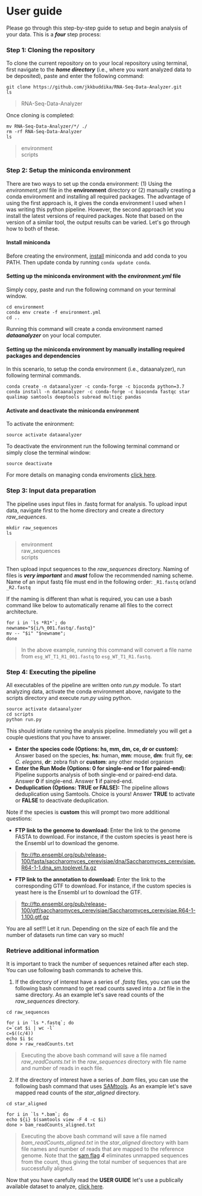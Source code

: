# User guide
Please go through this step-by-step guide to setup and begin analysis of your data. This is a ***four*** step process:

### Step 1: Cloning the repository
To clone the current repository on to your local repository using terminal, first navigate to the ***home directory*** (i.e., where you want analyzed data to be deposited), paste and enter the following command:

```
git clone https://github.com/jkkbuddika/RNA-Seq-Data-Analyzer.git
ls
```
> RNA-Seq-Data-Analyzer   

Once cloning is completed:
```
mv RNA-Seq-Data-Analyzer/*/ ./
rm -rf RNA-Seq-Data-Analyzer
ls
```
> environment           
> scripts 

### Step 2: Setup the miniconda environment
There are two ways to set up the conda environment: (1) Using the *environment.yml* file in the **environment** directory or (2) manually creating a conda environment and installing all required packages. The advantage of using the first approach is, it gives the conda environment I used when I was writing this python pipeline. However, the second approach let you install the latest versions of required packages. Note that based on the version of a similar tool, the output results can be varied. Let's go through how to both of these.

#### Install miniconda
Before creating the environment, [install](https://conda.io/projects/conda/en/latest/user-guide/install/index.html?highlight=conda) miniconda and add conda to you PATH. Then update conda by running ```conda update conda```.

#### Setting up the miniconda environment with the *environment.yml* file
Simply copy, paste and run the following command on your terminal window.

```
cd environment
conda env create -f environment.yml
cd ..
```
Running this command will create a conda environment named ***dataanalyzer*** on your local computer.

#### Setting up the miniconda environment by manually installing required packages and dependencies
In this scenario, to setup the conda environment (i.e., dataanalyzer), run following terminal commands.

```
conda create -n dataanalyzer -c conda-forge -c bioconda python=3.7
conda install -n dataanalyzer -c conda-forge -c bioconda fastqc star qualimap samtools deeptools subread multiqc pandas
```
#### Activate and deactivate the miniconda environment
To activate the enironment:
```
source activate dataanalyzer
```
To deactivate the environment run the following terminal command or simply close the terminal window:
```
source deactivate
```

For more details on managing conda enviroments [click here](https://docs.conda.io/projects/conda/en/latest/user-guide/tasks/manage-environments.html#).

### Step 3: Input data preparation
The pipeline uses input files in .fastq format for analysis. To upload input data, navigate first to the home directory and create a directory *raw_sequences*.
```
mkdir raw_sequences
ls
```
> environment         
> raw_sequences   
> scripts   

Then upload input sequences to the *raw_sequences* directory. Naming of files is ***very important*** and ***must*** follow the recommended naming scheme. Name of an input fastq file must end in the following order: `_R1.fastq` or/and `_R2.fastq`

If the naming is different than what is required, you can use a bash command like below to automatically rename all files to the correct architecture.
```
for i in `ls *R1*`; do
newname="${i/%_001.fastq/.fastq}"
mv -- "$i" "$newname"; 
done
```
> In the above example, running this command will convert a file name from `esg_WT_T1_R1_001.fastq` to `esg_WT_T1_R1.fastq`.

### Step 4: Executing the pipeline
All executables of the pipeline are written onto *run.py* module. To start analyzing data, activate the conda environment above, navigate to the scripts directory and execute *run.py* using python.
```
source activate dataanalyzer
cd scripts
python run.py
```
This should intiate running the analysis pipeline. Immediately you will get a couple questions that you have to answer.
- **Enter the species code (Options: hs, mm, dm, ce, dr or custom):** Answer based on the species, **hs**: human, **mm**: mouse, **dm**: fruit fly, **ce**: *C. elegans*, **dr**: zebra fish or **custom**: any other model organism
- **Enter the Run Mode (Options: 0 for single-end or 1 for paired-end):** Pipeline supports analysis of both single-end or paired-end data. Answer **0** if single-end. Answer **1** if paired-end.
- **Deduplication (Options: TRUE or FALSE):** The pipeline allows deduplication using Samtools. Choice is yours! Answer **TRUE** to activate or **FALSE** to deactivate deduplication.

Note if the species is **custom** this will prompt two more additional questions:
- **FTP link to the genome to download:** Enter the link to the genome FASTA to download. For instance, if the custom species is yeast here is the Ensembl url to download the genome.
> ftp://ftp.ensembl.org/pub/release-100/fasta/saccharomyces_cerevisiae/dna/Saccharomyces_cerevisiae.R64-1-1.dna_sm.toplevel.fa.gz               

- **FTP link to the annotation to download:** Enter the link to the corresponding GTF to download. For instance, if the custom species is yeast here is the Ensembl url to download the GTF.
> ftp://ftp.ensembl.org/pub/release-100/gtf/saccharomyces_cerevisiae/Saccharomyces_cerevisiae.R64-1-1.100.gtf.gz                  

You are all set!!! Let it run. Depending on the size of each file and the number of datasets run time can vary so much!

### Retrieve additional information
It is important to track the number of sequences retained after each step. You can use following bash commands to acheive this.

1. If the directory of interest have a series of *.fastq* files, you can use the following bash command to get read counts saved into a *.txt* file in the same directory. As an example let's save read counts of the *raw_sequences* directory.
```
cd raw_sequences

for i in `ls *.fastq`; do
c=`cat $i | wc -l`
c=$((c/4))
echo $i $c
done > raw_readCounts.txt
```
> Executing the above bash command will save a file named *raw_readCounts.txt* in the *raw_sequences* directory with file name and number of reads in each file.

2. If the directory of interest have a series of *.bam* files, you can use the following bash command that uses [SAMtools](https://github.com/samtools/samtools). As an example let's save mapped read counts of the *star_aligned* directory.
```
cd star_aligned

for i in `ls *.bam`; do
echo ${i} $(samtools view -F 4 -c $i)
done > bam_readCounts_aligned.txt
```
> Executing the above bash command will save a file named *bam_readCounts_aligned.txt* in the *star_aligned* directory with bam file names and number of reads that are mapped to the reference genome. Note that the [sam flag](https://broadinstitute.github.io/picard/explain-flags.html) ***4*** eliminates unmapped sequences from the count, thus giving the total number of sequences that are successfully aligned.     

Now that you have carefully read the **USER GUIDE** let's use a publically available dataset to analyze, [click here](https://github.com/jkkbuddika/RNA-Seq-Data-Analyzer/blob/master/VIGNETTE.md).

